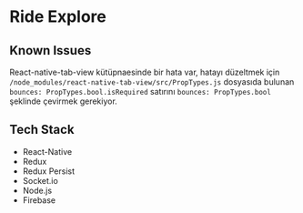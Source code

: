 # Ride Explore

## Known Issues

React-native-tab-view kütüpnaesinde bir hata var, hatayı düzeltmek için `/node_modules/react-native-tab-view/src/PropTypes.js` dosyasıda bulunan `bounces: PropTypes.bool.isRequired` satırını `bounces: PropTypes.bool` şeklinde çevirmek gerekiyor.

## Tech Stack

- React-Native
- Redux
- Redux Persist
- Socket.io
- Node.js
- Firebase
